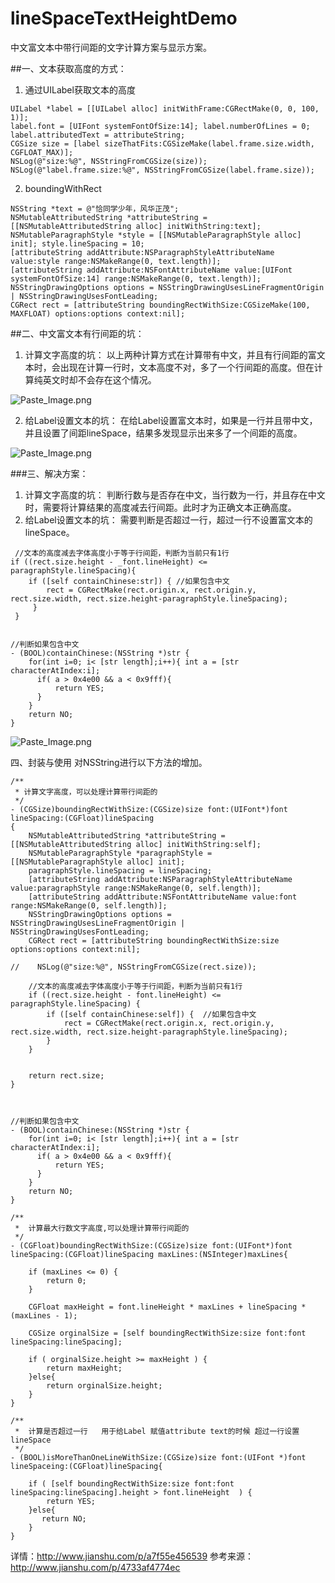# lineSpaceTextHeightDemo

中文富文本中带行间距的文字计算方案与显示方案。


##一、文本获取高度的方式：
1. 通过UILabel获取文本的高度
``` 
UILabel *label = [[UILabel alloc] initWithFrame:CGRectMake(0, 0, 100, 1)]; 
label.font = [UIFont systemFontOfSize:14]; label.numberOfLines = 0; label.attributedText = attributeString; 
CGSize size = [label sizeThatFits:CGSizeMake(label.frame.size.width, CGFLOAT_MAX)]; 
NSLog(@"size:%@", NSStringFromCGSize(size)); 
NSLog(@"label.frame.size:%@", NSStringFromCGSize(label.frame.size));
```
2. boundingWithRect
```
NSString *text = @"恰同学少年，风华正茂"; 
NSMutableAttributedString *attributeString = [[NSMutableAttributedString alloc] initWithString:text]; 
NSMutableParagraphStyle *style = [[NSMutableParagraphStyle alloc] init]; style.lineSpacing = 10;  
[attributeString addAttribute:NSParagraphStyleAttributeName value:style range:NSMakeRange(0, text.length)]; 
[attributeString addAttribute:NSFontAttributeName value:[UIFont systemFontOfSize:14] range:NSMakeRange(0, text.length)]; NSStringDrawingOptions options = NSStringDrawingUsesLineFragmentOrigin | NSStringDrawingUsesFontLeading;  
CGRect rect = [attributeString boundingRectWithSize:CGSizeMake(100, MAXFLOAT) options:options context:nil];
```

##二、中文富文本有行间距的坑：
1. 计算文字高度的坑：
以上两种计算方式在计算带有中文，并且有行间距的富文本时，会出现在计算一行时，文本高度不对，多了一个行间距的高度。但在计算纯英文时却不会存在这个情况。

![Paste_Image.png](http://upload-images.jianshu.io/upload_images/132693-e50fbce7662fd5f3.png?imageMogr2/auto-orient/strip%7CimageView2/2/w/1240)

2. 给Label设置文本的坑：
在给Label设置富文本时，如果是一行并且带中文，并且设置了间距lineSpace，结果多发现显示出来多了一个间距的高度。

![Paste_Image.png](http://upload-images.jianshu.io/upload_images/132693-49b6fffefbf2ac1d.png?imageMogr2/auto-orient/strip%7CimageView2/2/w/1240)



###三、解决方案：
1. 计算文字高度的坑：
判断行数与是否存在中文，当行数为一行，并且存在中文时，需要将计算结果的高度减去行间距。此时才为正确文本正确高度。
2. 给Label设置文本的坑：
需要判断是否超过一行，超过一行不设置富文本的lineSpace。

```
 //文本的高度减去字体高度小于等于行间距，判断为当前只有1行
if ((rect.size.height - _font.lineHeight) <= paragraphStyle.lineSpacing){
    if ([self containChinese:str]) { //如果包含中文 
        rect = CGRectMake(rect.origin.x, rect.origin.y, rect.size.width, rect.size.height-paragraphStyle.lineSpacing);
     }
 }


//判断如果包含中文
- (BOOL)containChinese:(NSString *)str {
    for(int i=0; i< [str length];i++){ int a = [str characterAtIndex:i];
      if( a > 0x4e00 && a < 0x9fff){ 
          return YES; 
      }
    }
    return NO;
}
```

![Paste_Image.png](http://upload-images.jianshu.io/upload_images/132693-45f57c34caf86711.png?imageMogr2/auto-orient/strip%7CimageView2/2/w/1240)

四、封装与使用
对NSString进行以下方法的增加。

```
/**
 * 计算文字高度，可以处理计算带行间距的
 */
- (CGSize)boundingRectWithSize:(CGSize)size font:(UIFont*)font  lineSpacing:(CGFloat)lineSpacing
{
    NSMutableAttributedString *attributeString = [[NSMutableAttributedString alloc] initWithString:self];
    NSMutableParagraphStyle *paragraphStyle = [[NSMutableParagraphStyle alloc] init];
    paragraphStyle.lineSpacing = lineSpacing;
    [attributeString addAttribute:NSParagraphStyleAttributeName value:paragraphStyle range:NSMakeRange(0, self.length)];
    [attributeString addAttribute:NSFontAttributeName value:font range:NSMakeRange(0, self.length)];
    NSStringDrawingOptions options = NSStringDrawingUsesLineFragmentOrigin | NSStringDrawingUsesFontLeading;
    CGRect rect = [attributeString boundingRectWithSize:size options:options context:nil];
    
//    NSLog(@"size:%@", NSStringFromCGSize(rect.size));
    
    //文本的高度减去字体高度小于等于行间距，判断为当前只有1行
    if ((rect.size.height - font.lineHeight) <= paragraphStyle.lineSpacing) {
        if ([self containChinese:self]) {  //如果包含中文
            rect = CGRectMake(rect.origin.x, rect.origin.y, rect.size.width, rect.size.height-paragraphStyle.lineSpacing);
        }
    }
    
    
    return rect.size;
}



//判断如果包含中文
- (BOOL)containChinese:(NSString *)str {
    for(int i=0; i< [str length];i++){ int a = [str characterAtIndex:i];
      if( a > 0x4e00 && a < 0x9fff){ 
          return YES; 
      }
    }
    return NO;
}

```





```
/**
 *  计算最大行数文字高度,可以处理计算带行间距的
 */
- (CGFloat)boundingRectWithSize:(CGSize)size font:(UIFont*)font  lineSpacing:(CGFloat)lineSpacing maxLines:(NSInteger)maxLines{
   
    if (maxLines <= 0) {
        return 0;
    }
    
    CGFloat maxHeight = font.lineHeight * maxLines + lineSpacing * (maxLines - 1);
    
    CGSize orginalSize = [self boundingRectWithSize:size font:font lineSpacing:lineSpacing];
    
    if ( orginalSize.height >= maxHeight ) {
        return maxHeight;
    }else{
        return orginalSize.height;
    }
}
```

```
/**
 *  计算是否超过一行   用于给Label 赋值attribute text的时候 超过一行设置lineSpace
 */
- (BOOL)isMoreThanOneLineWithSize:(CGSize)size font:(UIFont *)font lineSpaceing:(CGFloat)lineSpacing{
    
    if ( [self boundingRectWithSize:size font:font lineSpacing:lineSpacing].height > font.lineHeight  ) {
        return YES;
    }else{
       return NO;
    }
}
```



详情：http://www.jianshu.com/p/a7f55e456539
参考来源：http://www.jianshu.com/p/4733af4774ec
